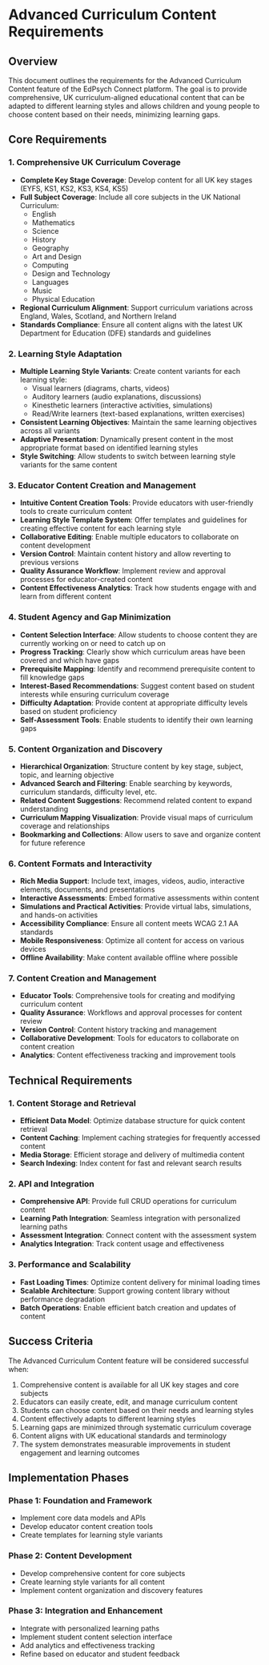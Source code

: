 # Advanced Curriculum Content Requirements

## Overview

This document outlines the requirements for the Advanced Curriculum Content feature of the EdPsych Connect platform. The goal is to provide comprehensive, UK curriculum-aligned educational content that can be adapted to different learning styles and allows children and young people to choose content based on their needs, minimizing learning gaps.

## Core Requirements

### 1. Comprehensive UK Curriculum Coverage

- **Complete Key Stage Coverage**: Develop content for all UK key stages (EYFS, KS1, KS2, KS3, KS4, KS5)
- **Full Subject Coverage**: Include all core subjects in the UK National Curriculum:
  - English
  - Mathematics
  - Science
  - History
  - Geography
  - Art and Design
  - Computing
  - Design and Technology
  - Languages
  - Music
  - Physical Education
- **Regional Curriculum Alignment**: Support curriculum variations across England, Wales, Scotland, and Northern Ireland
- **Standards Compliance**: Ensure all content aligns with the latest UK Department for Education (DFE) standards and guidelines

### 2. Learning Style Adaptation

- **Multiple Learning Style Variants**: Create content variants for each learning style:
  - Visual learners (diagrams, charts, videos)
  - Auditory learners (audio explanations, discussions)
  - Kinesthetic learners (interactive activities, simulations)
  - Read/Write learners (text-based explanations, written exercises)
- **Consistent Learning Objectives**: Maintain the same learning objectives across all variants
- **Adaptive Presentation**: Dynamically present content in the most appropriate format based on identified learning styles
- **Style Switching**: Allow students to switch between learning style variants for the same content

### 3. Educator Content Creation and Management

- **Intuitive Content Creation Tools**: Provide educators with user-friendly tools to create curriculum content
- **Learning Style Template System**: Offer templates and guidelines for creating effective content for each learning style
- **Collaborative Editing**: Enable multiple educators to collaborate on content development
- **Version Control**: Maintain content history and allow reverting to previous versions
- **Quality Assurance Workflow**: Implement review and approval processes for educator-created content
- **Content Effectiveness Analytics**: Track how students engage with and learn from different content

### 4. Student Agency and Gap Minimization

- **Content Selection Interface**: Allow students to choose content they are currently working on or need to catch up on
- **Progress Tracking**: Clearly show which curriculum areas have been covered and which have gaps
- **Prerequisite Mapping**: Identify and recommend prerequisite content to fill knowledge gaps
- **Interest-Based Recommendations**: Suggest content based on student interests while ensuring curriculum coverage
- **Difficulty Adaptation**: Provide content at appropriate difficulty levels based on student proficiency
- **Self-Assessment Tools**: Enable students to identify their own learning gaps

### 5. Content Organization and Discovery

- **Hierarchical Organization**: Structure content by key stage, subject, topic, and learning objective
- **Advanced Search and Filtering**: Enable searching by keywords, curriculum standards, difficulty level, etc.
- **Related Content Suggestions**: Recommend related content to expand understanding
- **Curriculum Mapping Visualization**: Provide visual maps of curriculum coverage and relationships
- **Bookmarking and Collections**: Allow users to save and organize content for future reference

### 6. Content Formats and Interactivity

- **Rich Media Support**: Include text, images, videos, audio, interactive elements, documents, and presentations
- **Interactive Assessments**: Embed formative assessments within content
- **Simulations and Practical Activities**: Provide virtual labs, simulations, and hands-on activities
- **Accessibility Compliance**: Ensure all content meets WCAG 2.1 AA standards
- **Mobile Responsiveness**: Optimize all content for access on various devices
- **Offline Availability**: Make content available offline where possible

### 7. Content Creation and Management

- **Educator Tools**: Comprehensive tools for creating and modifying curriculum content
- **Quality Assurance**: Workflows and approval processes for content review
- **Version Control**: Content history tracking and management
- **Collaborative Development**: Tools for educators to collaborate on content creation
- **Analytics**: Content effectiveness tracking and improvement tools

## Technical Requirements

### 1. Content Storage and Retrieval

- **Efficient Data Model**: Optimize database structure for quick content retrieval
- **Content Caching**: Implement caching strategies for frequently accessed content
- **Media Storage**: Efficient storage and delivery of multimedia content
- **Search Indexing**: Index content for fast and relevant search results

### 2. API and Integration

- **Comprehensive API**: Provide full CRUD operations for curriculum content
- **Learning Path Integration**: Seamless integration with personalized learning paths
- **Assessment Integration**: Connect content with the assessment system
- **Analytics Integration**: Track content usage and effectiveness

### 3. Performance and Scalability

- **Fast Loading Times**: Optimize content delivery for minimal loading times
- **Scalable Architecture**: Support growing content library without performance degradation
- **Batch Operations**: Enable efficient batch creation and updates of content

## Success Criteria

The Advanced Curriculum Content feature will be considered successful when:

1. Comprehensive content is available for all UK key stages and core subjects
2. Educators can easily create, edit, and manage curriculum content
3. Students can choose content based on their needs and learning styles
4. Content effectively adapts to different learning styles
5. Learning gaps are minimized through systematic curriculum coverage
6. Content aligns with UK educational standards and terminology
7. The system demonstrates measurable improvements in student engagement and learning outcomes

## Implementation Phases

### Phase 1: Foundation and Framework
- Implement core data models and APIs
- Develop educator content creation tools
- Create templates for learning style variants

### Phase 2: Content Development
- Develop comprehensive content for core subjects
- Create learning style variants for all content
- Implement content organization and discovery features

### Phase 3: Integration and Enhancement
- Integrate with personalized learning paths
- Implement student content selection interface
- Add analytics and effectiveness tracking
- Refine based on educator and student feedback
